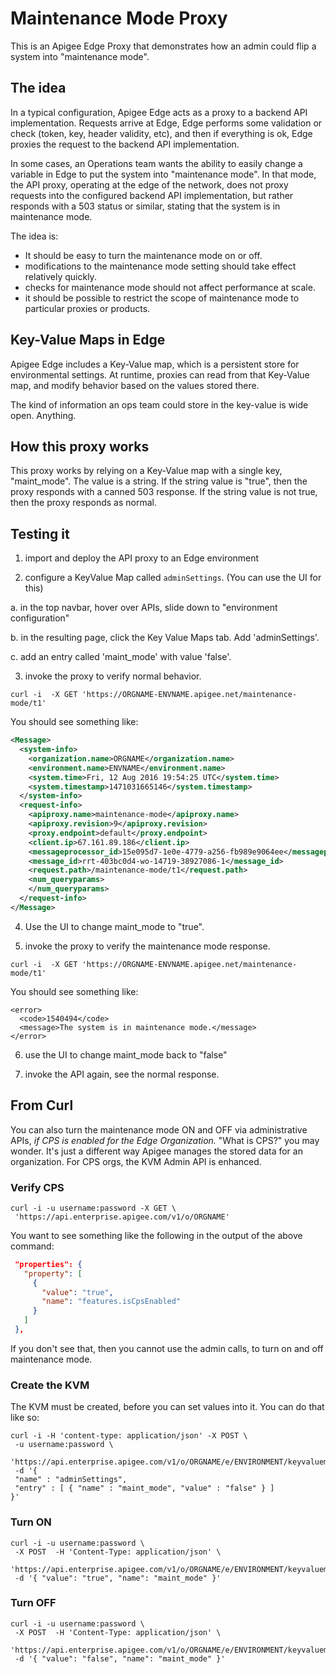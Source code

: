 # Maintenance Mode Proxy

This is an Apigee Edge Proxy that demonstrates how an admin could flip a system into "maintenance mode".


## The idea

In a typical configuration, Apigee Edge acts as a proxy to a backend API implementation. Requests arrive at Edge, Edge performs some validation or check (token, key, header validity, etc), and then if everything is ok, Edge proxies the request to the backend API implementation. 

In some cases, an Operations team wants the ability to easily change a variable in Edge to put the system into "maintenance mode".  In that mode, the API proxy, operating at the edge of the network, does not proxy requests into the configured backend API implementation, but rather responds with a 503 status or similar, stating that the system is in maintenance mode.

The idea is:
- It should be easy to turn the maintenance mode on or off.
- modifications to the maintenance mode setting should take effect relatively quickly.
- checks for maintenance mode should not affect performance at scale.
- it should be possible to restrict the scope of maintenance mode to particular proxies or products. 

## Key-Value Maps  in Edge

Apigee Edge includes a Key-Value map, which is a persistent store for environmental settings. At runtime, proxies can read from that Key-Value map, and modify behavior based on the values stored there.

The kind of information an ops team could store in the key-value  is wide open. Anything.

## How this proxy works

This proxy works by relying on a Key-Value map with a single key, "maint_mode".
The value is a string.  If the string value is "true", then the proxy responds with a canned 503 response. If the string value is not true, then the proxy responds as normal.

## Testing it

1. import and deploy the API proxy to an Edge environment

2. configure a KeyValue Map called `adminSettings`. (You can use the UI for this)

  a. in the top navbar, hover over APIs, slide down to "environment configuration"

  b. in the resulting page, click the Key Value Maps tab.  Add 'adminSettings'.

  c. add an entry called 'maint_mode' with value 'false'. 

3. invoke the proxy to verify normal behavior.

  ```
  curl -i  -X GET 'https://ORGNAME-ENVNAME.apigee.net/maintenance-mode/t1'
  ```

  You should see something like:

  ```xml
  <Message>
    <system-info>
      <organization.name>ORGNAME</organization.name>
      <environment.name>ENVNAME</environment.name>
      <system.time>Fri, 12 Aug 2016 19:54:25 UTC</system.time>
      <system.timestamp>1471031665146</system.timestamp>
    </system-info>
    <request-info>
      <apiproxy.name>maintenance-mode</apiproxy.name>
      <apiproxy.revision>9</apiproxy.revision>
      <proxy.endpoint>default</proxy.endpoint>
      <client.ip>67.161.89.186</client.ip>
      <messageprocessor_id>15e095d7-1e0e-4779-a256-fb989e9064ee</messageprocessor_id>
      <message_id>rrt-403bc0d4-wo-14719-38927086-1</message_id>
      <request.path>/maintenance-mode/t1</request.path>
      <num_queryparams>
      </num_queryparams>
    </request-info>
  </Message>
  ```
  
4. Use the UI to change maint_mode to "true".

5. invoke the proxy to verify the maintenance mode response.

  ```
  curl -i  -X GET 'https://ORGNAME-ENVNAME.apigee.net/maintenance-mode/t1'
  ```

  You should see something like:

  ```
  <error>
    <code>1540494</code>
    <message>The system is in maintenance mode.</message>
  </error>
  ```

6. use the UI to change maint_mode back to "false"

7. invoke the API again, see the normal response.


## From Curl

You can also turn the maintenance mode ON and OFF via administrative APIs, *if CPS is enabled for the Edge Organization.* "What is CPS?" you may wonder. It's just a different way Apigee manages the stored data for an organization.  For CPS orgs, the KVM Admin API is enhanced.

### Verify CPS

```
curl -i -u username:password -X GET \
 'https://api.enterprise.apigee.com/v1/o/ORGNAME'
 ```

You want to see something like the following in the output of the above command:

```json
 "properties": {
   "property": [
     {
       "value": "true",
       "name": "features.isCpsEnabled"
     }
   ]
 },

```

If you don't see that, then you cannot use the admin calls, to turn on and off maintenance mode.

### Create the KVM

The KVM must be created, before you can set values into it. You can do that like so: 

```
curl -i -H 'content-type: application/json' -X POST \
 -u username:password \
 'https://api.enterprise.apigee.com/v1/o/ORGNAME/e/ENVIRONMENT/keyvaluemaps'\
 -d '{   
 "name" : "adminSettings",
 "entry" : [ { "name" : "maint_mode", "value" : "false" } ]
}'
```


### Turn ON

```
curl -i -u username:password \
 -X POST  -H 'Content-Type: application/json' \
 'https://api.enterprise.apigee.com/v1/o/ORGNAME/e/ENVIRONMENT/keyvaluemaps/adminSettings/entries/maint_mode'\
 -d '{ "value": "true", "name": "maint_mode" }'
```


### Turn OFF

```
curl -i -u username:password \
 -X POST  -H 'Content-Type: application/json' \
 'https://api.enterprise.apigee.com/v1/o/ORGNAME/e/ENVIRONMENT/keyvaluemaps/adminSettings/entries/maint_mode'\
 -d '{ "value": "false", "name": "maint_mode" }'
```



